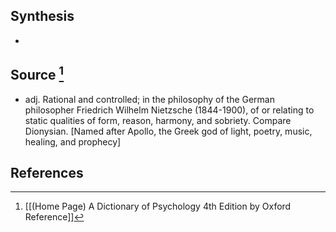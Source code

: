 ## Synthesis
- 
## Source [^1]
- adj. Rational and controlled; in the philosophy of the German philosopher Friedrich Wilhelm Nietzsche (1844-1900), of or relating to static qualities of form, reason, harmony, and sobriety. Compare Dionysian. \[Named after Apollo, the Greek god of light, poetry, music, healing, and prophecy]
## References

[^1]: [[(Home Page) A Dictionary of Psychology 4th Edition by Oxford Reference]]